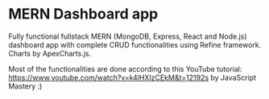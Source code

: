 # MERN Dashboard app

Fully functional fullstack MERN (MongoDB, Express, React and Node.js) dashboard app with complete CRUD functionalities using Refine framework. Charts by ApexCharts.js.

Most of the functionalities are done according to this YouTube tutorial: https://www.youtube.com/watch?v=k4lHXIzCEkM&t=12192s by JavaScript Mastery :) 
